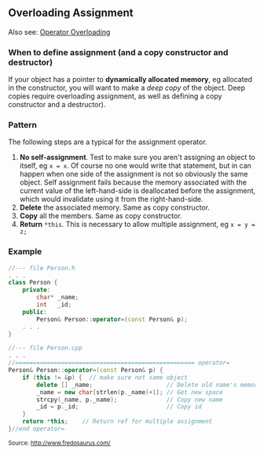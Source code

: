 ## Overloading Assignment

Also see: [Operator Overloading](../05-OperatorOverloading/README.md)

### When to define assignment (and a copy constructor and destructor)

If your object has a pointer to **dynamically allocated memory**, eg allocated in the constructor,
you will want to make a *deep copy* of the object. Deep copies require overloading assignment, as
well as defining a copy constructor and a destructor).

### Pattern

The following steps are a typical for the assignment operator.

1.  **No self-assignment**. Test to make sure you aren't assigning an object to itself, eg `x = x`.
    Of course no one would write that statement, but in can happen when one side of the assignment
    is not so obviously the same object. Self assignment fails because the memory associated with
    the current value of the left-hand-side is deallocated before the assignment, which would
    invalidate using it from the right-hand-side.
2.  **Delete** the associated memory. Same as copy constructor.
3.  **Copy** all the members. Same as copy constructor.
4.  **Return** `*this`. This is necessary to allow multiple assignment, eg `x = y = z;`

### Example

```cpp
//--- file Person.h
. . .
class Person {
    private:
        char* _name;
        int   _id;
    public:
        Person& Person::operator=(const Person& p);
    . . .
}
```

```cpp
//--- file Person.cpp
. . .
//=================================================== operator=
Person& Person::operator=(const Person& p) {
    if (this != &p) {  // make sure not same object
        delete [] _name;                     // Delete old name's memory.
        _name = new char[strlen(p._name)+1]; // Get new space
        strcpy(_name, p._name);              // Copy new name
        _id = p._id;                         // Copy id
    }
    return *this;    // Return ref for multiple assignment
}//end operator=
```

<sub>Source: http://www.fredosaurus.com/</sub>